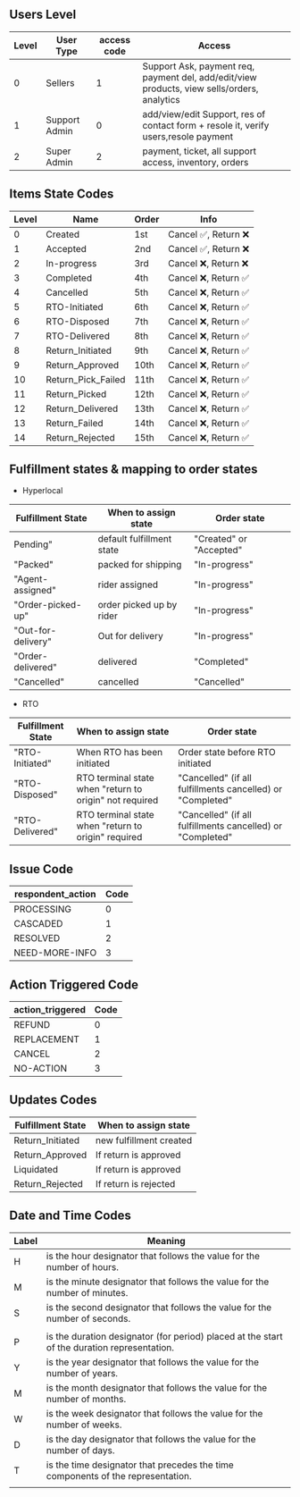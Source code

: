 ## Users Level

| Level | User Type     | access code | Access                                                                                      |
| ----- | ------------- | ----------- | ------------------------------------------------------------------------------------------- |
| 0     | Sellers       | 1           | Support Ask, payment req, payment del, add/edit/view products, view sells/orders, analytics |
| 1     | Support Admin | 0           | add/view/edit Support, res of contact form + resole it, verify users,resole payment         |
| 2     | Super Admin   | 2           | payment, ticket, all support access, inventory, orders                                      |

## Items State Codes

| Level | Name               | Order | Info                 |
| ----- | ------------------ | ----- | -------------------- |
| 0     | Created            | 1st   | Cancel ✅, Return ❌ |
| 1     | Accepted           | 2nd   | Cancel ✅, Return ❌ |
| 2     | In-progress        | 3rd   | Cancel ❌, Return ❌ |
| 3     | Completed          | 4th   | Cancel ❌, Return ✅ |
| 4     | Cancelled          | 5th   | Cancel ❌, Return ✅ |
| 5     | RTO-Initiated      | 6th   | Cancel ❌, Return ✅ |
| 6     | RTO-Disposed       | 7th   | Cancel ❌, Return ✅ |
| 7     | RTO-Delivered      | 8th   | Cancel ❌, Return ✅ |
| 8     | Return_Initiated   | 9th   | Cancel ❌, Return ✅ |
| 9     | Return_Approved    | 10th  | Cancel ❌, Return ✅ |
| 10    | Return_Pick_Failed | 11th  | Cancel ❌, Return ✅ |
| 11    | Return_Picked      | 12th  | Cancel ❌, Return ✅ |
| 12    | Return_Delivered   | 13th  | Cancel ❌, Return ✅ |
| 13    | Return_Failed      | 14th  | Cancel ❌, Return ✅ |
| 14    | Return_Rejected    | 15th  | Cancel ❌, Return ✅ |

## Fulfillment states & mapping to order states

- Hyperlocal

| Fulfillment State  | When to assign state      | Order state             |
| ------------------ | ------------------------- | ----------------------- |
| Pending"           | default fulfillment state | "Created" or "Accepted" |
| "Packed"           | packed for shipping       | "In-progress"           |
| "Agent-assigned"   | rider assigned            | "In-progress"           |
| "Order-picked-up"  | order picked up by rider  | "In-progress"           |
| "Out-for-delivery" | Out for delivery          | "In-progress"           |
| "Order-delivered"  | delivered                 | "Completed"             |
| "Cancelled"        | cancelled                 | "Cancelled"             |

- RTO

| Fulfillment State | When to assign state                                    | Order state                                                |
| ----------------- | ------------------------------------------------------- | ---------------------------------------------------------- |
| "RTO-Initiated"   | When RTO has been initiated                             | Order state before RTO initiated                           |
| "RTO-Disposed"    | RTO terminal state when "return to origin" not required | "Cancelled" (if all fulfillments cancelled) or "Completed" |
| "RTO-Delivered"   | RTO terminal state when "return to origin" required     | "Cancelled" (if all fulfillments cancelled) or "Completed" |

## Issue Code

| respondent_action | Code |
| ----------------- | ---- |
| PROCESSING        | 0    |
| CASCADED          | 1    |
| RESOLVED          | 2    |
| NEED-MORE-INFO    | 3    |

## Action Triggered Code

| action_triggered | Code |
| ---------------- | ---- |
| REFUND           | 0    |
| REPLACEMENT      | 1    |
| CANCEL           | 2    |
| NO-ACTION        | 3    |

## Updates Codes

| Fulfillment State | When to assign state    |
| ----------------- | ----------------------- |
| Return_Initiated  | new fulfillment created |
| Return_Approved   | If return is approved   |
| Liquidated        | If return is approved   |
| Return_Rejected   | If return is rejected   |

## Date and Time Codes

| Label | Meaning                                                                                     |
| ----- | ------------------------------------------------------------------------------------------- |
| H     | is the hour designator that follows the value for the number of hours.                      |
| M     | is the minute designator that follows the value for the number of minutes.                  |
| S     | is the second designator that follows the value for the number of seconds.                  |
|       |                                                                                             |
| P     | is the duration designator (for period) placed at the start of the duration representation. |
| Y     | is the year designator that follows the value for the number of years.                      |
| M     | is the month designator that follows the value for the number of months.                    |
| W     | is the week designator that follows the value for the number of weeks.                      |
| D     | is the day designator that follows the value for the number of days.                        |
| T     | is the time designator that precedes the time components of the representation.             |
|       |                                                                                             |
